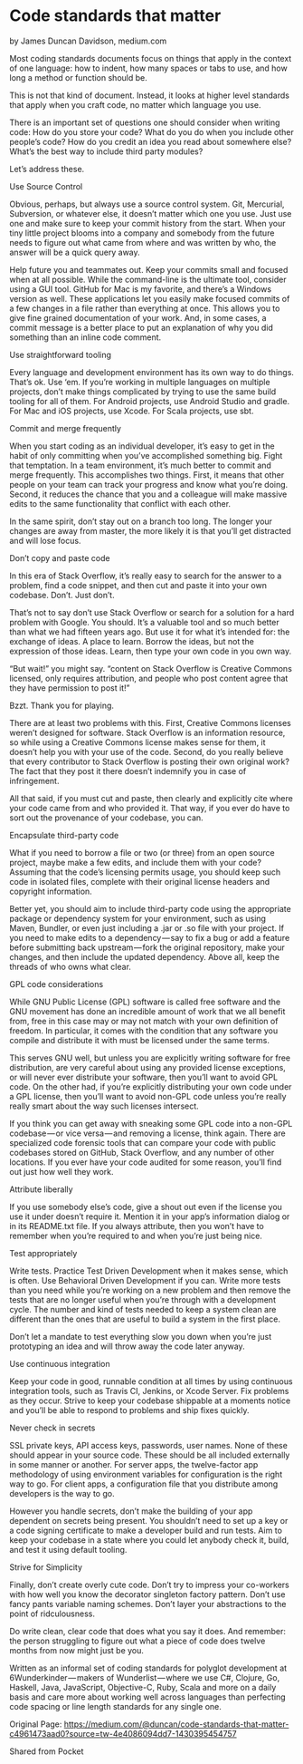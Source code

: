 # Code standards that matter

by James Duncan Davidson, medium.com

Most coding standards documents focus on things that apply in the context of one language: how to indent, how many spaces or tabs to use, and how long a method or function should be.

This is not that kind of document. Instead, it looks at higher level standards that apply when you craft code, no matter which language you use.

There is an important set of questions one should consider when writing code: How do you store your code? What do you do when you include other people’s code? How do you credit an idea you read about somewhere else? What’s the best way to include third party modules?

Let’s address these.

Use Source Control

Obvious, perhaps, but always use a source control system. Git, Mercurial, Subversion, or whatever else, it doesn’t matter which one you use. Just use one and make sure to keep your commit history from the start. When your tiny little project blooms into a company and somebody from the future needs to figure out what came from where and was written by who, the answer will be a quick query away.

Help future you and teammates out. Keep your commits small and focused when at all possible. While the command-line is the ultimate tool, consider using a GUI tool. GitHub for Mac is my favorite, and there’s a Windows version as well. These applications let you easily make focused commits of a few changes in a file rather than everything at once. This allows you to give fine grained documentation of your work. And, in some cases, a commit message is a better place to put an explanation of why you did something than an inline code comment.

Use straightforward tooling

Every language and development environment has its own way to do things. That’s ok. Use ‘em. If you’re working in multiple languages on multiple projects, don’t make things complicated by trying to use the same build tooling for all of them. For Android projects, use Android Studio and gradle. For Mac and iOS projects, use Xcode. For Scala projects, use sbt.

Commit and merge frequently

When you start coding as an individual developer, it’s easy to get in the habit of only committing when you’ve accomplished something big. Fight that temptation. In a team environment, it’s much better to commit and merge frequently. This accomplishes two things. First, it means that other people on your team can track your progress and know what you’re doing. Second, it reduces the chance that you and a colleague will make massive edits to the same functionality that conflict with each other.

In the same spirit, don’t stay out on a branch too long. The longer your changes are away from master, the more likely it is that you’ll get distracted and will lose focus.

Don’t copy and paste code

In this era of Stack Overflow, it’s really easy to search for the answer to a problem, find a code snippet, and then cut and paste it into your own codebase. Don’t. Just don’t.

That’s not to say don’t use Stack Overflow or search for a solution for a hard problem with Google. You should. It’s a valuable tool and so much better than what we had fifteen years ago. But use it for what it’s intended for: the exchange of ideas. A place to learn. Borrow the ideas, but not the expression of those ideas. Learn, then type your own code in you own way.

“But wait!” you might say. “content on Stack Overflow is Creative Commons licensed, only requires attribution, and people who post content agree that they have permission to post it!”

Bzzt. Thank you for playing.

There are at least two problems with this. First, Creative Commons licenses weren’t designed for software. Stack Overflow is an information resource, so while using a Creative Commons license makes sense for them, it doesn’t help you with your use of the code. Second, do you really believe that every contributor to Stack Overflow is posting their own original work? The fact that they post it there doesn’t indemnify you in case of infringement.

All that said, if you must cut and paste, then clearly and explicitly cite where your code came from and who provided it. That way, if you ever do have to sort out the provenance of your codebase, you can.

Encapsulate third-party code

What if you need to borrow a file or two (or three) from an open source project, maybe make a few edits, and include them with your code? Assuming that the code’s licensing permits usage, you should keep such code in isolated files, complete with their original license headers and copyright information.

Better yet, you should aim to include third-party code using the appropriate package or dependency system for your environment, such as using Maven, Bundler, or even just including a .jar or .so file with your project. If you need to make edits to a dependency — say to fix a bug or add a feature before submitting back upstream — fork the original repository, make your changes, and then include the updated dependency. Above all, keep the threads of who owns what clear.

GPL code considerations

While GNU Public License (GPL) software is called free software and the GNU movement has done an incredible amount of work that we all benefit from, free in this case may or may not match with your own definition of freedom. In particular, it comes with the condition that any software you compile and distribute it with must be licensed under the same terms.

This serves GNU well, but unless you are explicitly writing software for free distribution, are very careful about using any provided license exceptions, or will never ever distribute your software, then you’ll want to avoid GPL code. On the other had, if you’re explicitly distributing your own code under a GPL license, then you’ll want to avoid non-GPL code unless you’re really really smart about the way such licenses intersect.

If you think you can get away with sneaking some GPL code into a non-GPL codebase — or vice versa — and removing a license, think again. There are specialized code forensic tools that can compare your code with public codebases stored on GitHub, Stack Overflow, and any number of other locations. If you ever have your code audited for some reason, you’ll find out just how well they work.

Attribute liberally

If you use somebody else’s code, give a shout out even if the license you use it under doesn’t require it. Mention it in your app’s information dialog or in its README.txt file. If you always attribute, then you won’t have to remember when you’re required to and when you’re just being nice.

Test appropriately

Write tests. Practice Test Driven Development when it makes sense, which is often. Use Behavioral Driven Development if you can. Write more tests than you need while you’re working on a new problem and then remove the tests that are no longer useful when you’re through with a development cycle. The number and kind of tests needed to keep a system clean are different than the ones that are useful to build a system in the first place.

Don’t let a mandate to test everything slow you down when you’re just prototyping an idea and will throw away the code later anyway.

Use continuous integration

Keep your code in good, runnable condition at all times by using continuous integration tools, such as Travis CI, Jenkins, or Xcode Server. Fix problems as they occur. Strive to keep your codebase shippable at a moments notice and you’ll be able to respond to problems and ship fixes quickly.

Never check in secrets

SSL private keys, API access keys, passwords, user names. None of these should appear in your source code. These should be all included externally in some manner or another. For server apps, the twelve-factor app methodology of using environment variables for configuration is the right way to go. For client apps, a configuration file that you distribute among developers is the way to go.

However you handle secrets, don’t make the building of your app dependent on secrets being present. You shouldn’t need to set up a key or a code signing certificate to make a developer build and run tests. Aim to keep your codebase in a state where you could let anybody check it, build, and test it using default tooling.

Strive for Simplicity

Finally, don’t create overly cute code. Don’t try to impress your co-workers with how well you know the decorator singleton factory pattern. Don’t use fancy pants variable naming schemes. Don’t layer your abstractions to the point of ridculousness.

Do write clean, clear code that does what you say it does. And remember: the person struggling to figure out what a piece of code does twelve months from now might just be you.

Written as an informal set of coding standards for polyglot development at 6Wunderkinder — makers of Wunderlist — where we use C#, Clojure, Go, Haskell, Java, JavaScript, Objective-C, Ruby, Scala and more on a daily basis and care more about working well across languages than perfecting code spacing or line length standards for any single one.

Original Page: https://medium.com/@duncan/code-standards-that-matter-c4961473aad0?source=tw-4e4086094dd7-1430395454757

Shared from Pocket